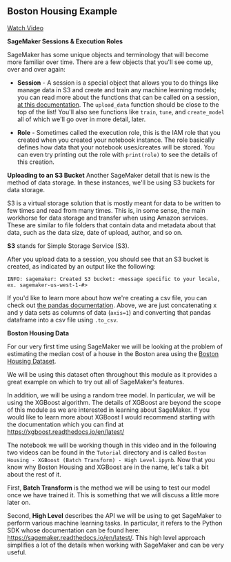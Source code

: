Boston Housing Example
---

[Watch Video](https://www.youtube.com/watch?v=78y5cTR-JxM)

**SageMaker Sessions & Execution Roles**

SageMaker has some unique objects and terminology that will become more familiar over time. There are a few objects that you'll see come up, over and over again:

* **Session** - A session is a special object that allows you to do things like manage data in S3 and create and train any machine learning models; you can read more about the functions that can be called on a session, [at this documentation](https://sagemaker.readthedocs.io/en/latest/session.html). The `upload_data` function should be close to the top of the list! You'll also see functions like `train`, `tune`, and `create_model` all of which we'll go over in more detail, later.

* **Role** - Sometimes called the execution role, this is the IAM role that you created when you created your notebook instance. The role basically defines how data that your notebook uses/creates will be stored. You can even try printing out the role with `print(role)` to see the details of this creation.

**Uploading to an S3 Bucket**
Another SageMaker detail that is new is the method of data storage. In these instances, we'll be using S3 buckets for data storage.

>
S3 is a virtual storage solution that is mostly meant for data to be written to few times and read from many times. This is, in some sense, the main workhorse for data storage and transfer when using Amazon services. These are similar to file folders that contain data and metadata about that data, such as the data size, date of upload, author, and so on.

**S3** stands for Simple Storage Service (S3).

After you upload data to a session, you should see that an S3 bucket is created, as indicated by an output like the following:

```
INFO: sagemaker: Created S3 bucket: <message specific to your locale, ex. sagemaker-us-west-1-#>
```

If you'd like to learn more about how we're creating a csv file, you can check out [the pandas documentation](https://pandas.pydata.org/pandas-docs/stable/generated/pandas.concat.html). Above, we are just concatenating x and y data sets as columns of data (`axis=1`) and converting that pandas dataframe into a csv file using `.to_csv`.

**Boston Housing Data**

For our very first time using SageMaker we will be looking at the problem of estimating the median cost of a house in the Boston area using the [Boston Housing Dataset](https://www.cs.toronto.edu/~delve/data/boston/bostonDetail.html).

We will be using this dataset often throughout this module as it provides a great example on which to try out all of SageMaker's features.

In addition, we will be using a random tree model. In particular, we will be using the XGBoost algorithm. The details of XGBoost are beyond the scope of this module as we are interested in learning about SageMaker. If you would like to learn more about XGBoost I would recommend starting with the documentation which you can find at https://xgboost.readthedocs.io/en/latest/

The notebook we will be working though in this video and in the following two videos can be found in the `Tutorial` directory and is called `Boston Housing - XGBoost (Batch Transform) - High Level.ipynb`. Now that you know why Boston Housing and XGBoost are in the name, let's talk a bit about the rest of it.

First, **Batch Transform** is the method we will be using to test our model once we have trained it. This is something that we will discuss a little more later on.

Second, **High Level** describes the API we will be using to get SageMaker to perform various machine learning tasks. In particular, it refers to the Python SDK whose documentation can be found here: https://sagemaker.readthedocs.io/en/latest/. This high level approach simplifies a lot of the details when working with SageMaker and can be very useful.
